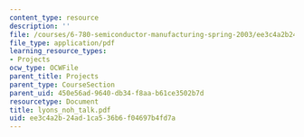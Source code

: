 ```yaml
---
content_type: resource
description: ''
file: /courses/6-780-semiconductor-manufacturing-spring-2003/ee3c4a2b24ad1ca536b6f04697b4fd7a_lyons_noh_talk.pdf
file_type: application/pdf
learning_resource_types:
- Projects
ocw_type: OCWFile
parent_title: Projects
parent_type: CourseSection
parent_uid: 450e56ad-9640-db34-f8aa-b61ce3502b7d
resourcetype: Document
title: lyons_noh_talk.pdf
uid: ee3c4a2b-24ad-1ca5-36b6-f04697b4fd7a
---
```

